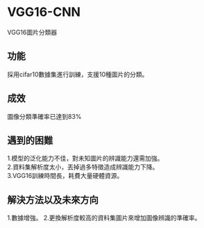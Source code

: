 # VGG16-CNN
VGG16圖片分類器<br>
## 功能
採用cifar10數據集進行訓練，支援10種圖片的分類。
## 成效
圖像分類準確率已達到83%

## 遇到的困難
1.模型的泛化能力不佳，對未知圖片的辨識能力還需加強。<br>
2.資料集解析度太小，丟掉過多特徵造成辨識能力下降。<br>
3.VGG16訓練時間長，耗費大量硬體資源。

## 解決方法以及未來方向
1.數據增強。
2.更換解析度較高的資料集圖片來增加圖像辨識的準確率。
